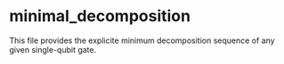 # minimal_decomposition

This file provides the explicite minimum decomposition sequence of any given single-qubit gate.  




